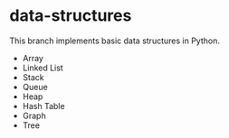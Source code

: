 # data-structures

This branch implements basic data structures in Python.

* Array
* Linked List
* Stack
* Queue
* Heap
* Hash Table
* Graph
* Tree
